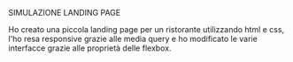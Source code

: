 SIMULAZIONE LANDING PAGE

Ho creato una piccola landing page per un ristorante utilizzando html e css, l'ho resa responsive grazie alle media query e ho modificato le varie interfacce grazie alle proprietà delle flexbox.